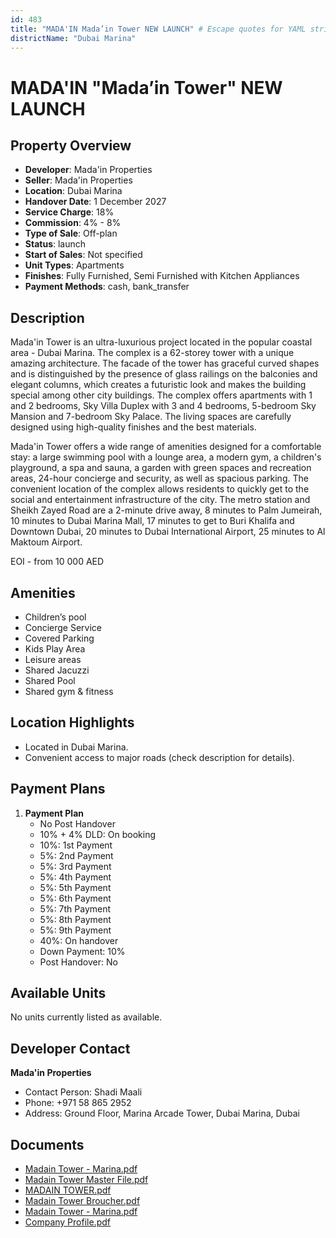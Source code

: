 ```yaml
---
id: 483
title: "MADA'IN Mada’in Tower NEW LAUNCH" # Escape quotes for YAML string
districtName: "Dubai Marina"
---
```


# MADA'IN "Mada’in Tower" NEW LAUNCH

## Property Overview
- **Developer**: Mada'in Properties
- **Seller**: Mada'in Properties
- **Location**: Dubai Marina
- **Handover Date**: 1 December 2027
- **Service Charge**: 18%
- **Commission**: 4% - 8%
- **Type of Sale**: Off-plan
- **Status**: launch
- **Start of Sales**: Not specified
- **Unit Types**: Apartments
- **Finishes**: Fully Furnished, Semi Furnished with Kitchen Appliances
- **Payment Methods**: cash, bank_transfer

## Description
Mada'in Tower is an ultra-luxurious project located in the popular coastal area - Dubai Marina. The complex is a 62-storey tower with a unique amazing architecture. The facade of the tower has graceful curved shapes and is distinguished by the presence of glass railings on the balconies and elegant columns, which creates a futuristic look and makes the building special among other city buildings. The complex offers apartments with 1 and 2 bedrooms, Sky Villa Duplex with 3 and 4 bedrooms, 5-bedroom Sky Mansion and 7-bedroom Sky Palace. The living spaces are carefully designed using high-quality finishes and the best materials. 

Mada'in Tower offers a wide range of amenities designed for a comfortable stay: a large swimming pool with a lounge area, a modern gym, a children's playground, a spa and sauna, a garden with green spaces and recreation areas, 24-hour concierge and security, as well as spacious parking.  The convenient location of the complex allows residents to quickly get to the social and entertainment infrastructure of the city. The metro station and Sheikh Zayed Road are a 2-minute drive away, 8 minutes to Palm Jumeirah, 10 minutes to Dubai Marina Mall, 17 minutes to get to Buri Khalifa and Downtown Dubai, 20 minutes to Dubai International Airport, 25 minutes to Al Maktoum Airport.

EOI - from 10 000 AED

## Amenities
- Children’s pool
- Concierge Service
- Covered Parking
- Kids Play Area
- Leisure areas
- Shared Jacuzzi
- Shared Pool
- Shared gym & fitness

## Location Highlights
- Located in Dubai Marina.
- Convenient access to major roads (check description for details).

## Payment Plans
1. **Payment Plan**
   - No Post Handover
   - 10% + 4% DLD: On booking
   - 10%: 1st Payment
   - 5%: 2nd Payment
   - 5%: 3rd Payment
   - 5%: 4th Payment
   - 5%: 5th Payment
   - 5%: 6th Payment
   - 5%: 7th Payment
   - 5%: 8th Payment
   - 5%: 9th Payment
   - 40%: On handover
   - Down Payment: 10%
   - Post Handover: No

## Available Units
No units currently listed as available.

## Developer Contact
**Mada'in Properties**
- Contact Person: Shadi Maali
- Phone: +971 58 865 2952
- Address: Ground Floor, Marina Arcade Tower,  Dubai Marina, Dubai

## Documents
- [Madain Tower - Marina.pdf](https://cdn.geniemap.net/2023/11/13/xV4p0XfWFTkik8T9lPNmA72QFa2wHe7A0oY8rrS1.pdf)
- [Madain Tower Master File.pdf](https://cdn.geniemap.net/2023/11/13/MJuOCHTNR2fvSgWQ55VdNsCbogL7lZbIUzwUsv7R.pdf)
- [MADAIN TOWER.pdf](https://cdn.geniemap.net/2023/11/24/9nFG6zNLUALhQKtvxB0HfKT743bpxsClHeizr2HO.pdf)
- [Madain Tower Broucher.pdf](https://cdn.geniemap.net/2023/12/18/INBskYkBe2NTMcTCIBziPS7xmtBaRXJzd1ILSCYa.pdf)
- [Madain Tower - Marina.pdf](https://cdn.geniemap.net/2023/12/18/IwpFr7ZKu7BimGUeBqohjuzFVzOM6BbnJSpuqZP8.pdf)
- [Company Profile.pdf](https://cdn.geniemap.net/2023/12/18/j9XeR1QqrdPczsURKKif4QOYsCAMLuLQPveAdb3T.pdf)
